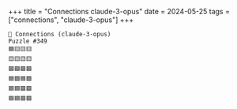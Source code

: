 +++
title = "Connections claude-3-opus"
date = 2024-05-25
tags = ["connections", "claude-3-opus"]
+++

```text
🤖 Connections (claude-3-opus) 
Puzzle #349
🟦🟨🟨🟨
🟨🟨🟨🟨
🟩🟩🟩🟩
🟦🟪🟦🟪
🟦🟦🟪🟪
🟦🟦🟪🟪
```
